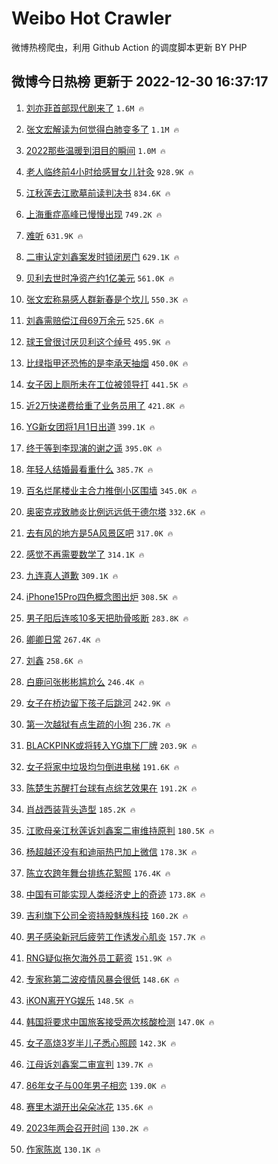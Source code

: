 # Weibo Hot Crawler 



微博热榜爬虫，利用 Github Action 的调度脚本更新 BY PHP 


## 微博今日热榜 更新于 2022-12-30 16:37:17 
1. [刘亦菲首部现代剧来了](https://s.weibo.com/weibo?q=%23%E5%88%98%E4%BA%A6%E8%8F%B2%E9%A6%96%E9%83%A8%E7%8E%B0%E4%BB%A3%E5%89%A7%E6%9D%A5%E4%BA%86%23&t=31&band_rank=1&Refer=top) `1.6M 🔥` 

1. [张文宏解读为何觉得白肺变多了](https://s.weibo.com/weibo?q=%23%E5%BC%A0%E6%96%87%E5%AE%8F%E8%A7%A3%E8%AF%BB%E4%B8%BA%E4%BD%95%E8%A7%89%E5%BE%97%E7%99%BD%E8%82%BA%E5%8F%98%E5%A4%9A%E4%BA%86%23&t=31&band_rank=2&Refer=top) `1.1M 🔥` 

1. [2022那些温暖到泪目的瞬间](https://s.weibo.com/weibo?q=%232022%E9%82%A3%E4%BA%9B%E6%B8%A9%E6%9A%96%E5%88%B0%E6%B3%AA%E7%9B%AE%E7%9A%84%E7%9E%AC%E9%97%B4%23&t=31&band_rank=3&Refer=top) `1.0M 🔥` 

1. [老人临终前4小时给感冒女儿针灸](https://s.weibo.com/weibo?q=%23%E8%80%81%E4%BA%BA%E4%B8%B4%E7%BB%88%E5%89%8D4%E5%B0%8F%E6%97%B6%E7%BB%99%E6%84%9F%E5%86%92%E5%A5%B3%E5%84%BF%E9%92%88%E7%81%B8%23&t=31&band_rank=4&Refer=top) `928.9K 🔥` 

1. [江秋莲去江歌墓前读判决书](https://s.weibo.com/weibo?q=%23%E6%B1%9F%E7%A7%8B%E8%8E%B2%E5%8E%BB%E6%B1%9F%E6%AD%8C%E5%A2%93%E5%89%8D%E8%AF%BB%E5%88%A4%E5%86%B3%E4%B9%A6%23&t=31&band_rank=5&Refer=top) `834.6K 🔥` 

1. [上海重症高峰已慢慢出现](https://s.weibo.com/weibo?q=%23%E4%B8%8A%E6%B5%B7%E9%87%8D%E7%97%87%E9%AB%98%E5%B3%B0%E5%B7%B2%E6%85%A2%E6%85%A2%E5%87%BA%E7%8E%B0%23&t=31&band_rank=6&Refer=top) `749.2K 🔥` 

1. [难听](https://s.weibo.com/weibo?q=%E9%9A%BE%E5%90%AC&t=31&band_rank=7&Refer=top) `631.9K 🔥` 

1. [二审认定刘鑫案发时锁闭房门](https://s.weibo.com/weibo?q=%23%E4%BA%8C%E5%AE%A1%E8%AE%A4%E5%AE%9A%E5%88%98%E9%91%AB%E6%A1%88%E5%8F%91%E6%97%B6%E9%94%81%E9%97%AD%E6%88%BF%E9%97%A8%23&t=31&band_rank=8&Refer=top) `629.1K 🔥` 

1. [贝利去世时净资产约1亿美元](https://s.weibo.com/weibo?q=%23%E8%B4%9D%E5%88%A9%E5%8E%BB%E4%B8%96%E6%97%B6%E5%87%80%E8%B5%84%E4%BA%A7%E7%BA%A61%E4%BA%BF%E7%BE%8E%E5%85%83%23&t=31&band_rank=9&Refer=top) `561.0K 🔥` 

1. [张文宏称易感人群新春是个坎儿](https://s.weibo.com/weibo?q=%23%E5%BC%A0%E6%96%87%E5%AE%8F%E7%A7%B0%E6%98%93%E6%84%9F%E4%BA%BA%E7%BE%A4%E6%96%B0%E6%98%A5%E6%98%AF%E4%B8%AA%E5%9D%8E%E5%84%BF%23&t=31&band_rank=10&Refer=top) `550.3K 🔥` 

1. [刘鑫需赔偿江母69万余元](https://s.weibo.com/weibo?q=%23%E5%88%98%E9%91%AB%E9%9C%80%E8%B5%94%E5%81%BF%E6%B1%9F%E6%AF%8D69%E4%B8%87%E4%BD%99%E5%85%83%23&t=31&band_rank=11&Refer=top) `525.6K 🔥` 

1. [球王曾很讨厌贝利这个绰号](https://s.weibo.com/weibo?q=%23%E7%90%83%E7%8E%8B%E6%9B%BE%E5%BE%88%E8%AE%A8%E5%8E%8C%E8%B4%9D%E5%88%A9%E8%BF%99%E4%B8%AA%E7%BB%B0%E5%8F%B7%23&t=31&band_rank=12&Refer=top) `495.9K 🔥` 

1. [比绿指甲还恐怖的是李承天抽烟](https://s.weibo.com/weibo?q=%23%E6%AF%94%E7%BB%BF%E6%8C%87%E7%94%B2%E8%BF%98%E6%81%90%E6%80%96%E7%9A%84%E6%98%AF%E6%9D%8E%E6%89%BF%E5%A4%A9%E6%8A%BD%E7%83%9F%23&t=31&band_rank=13&Refer=top) `450.0K 🔥` 

1. [女子因上厕所未在工位被领导打](https://s.weibo.com/weibo?q=%23%E5%A5%B3%E5%AD%90%E5%9B%A0%E4%B8%8A%E5%8E%95%E6%89%80%E6%9C%AA%E5%9C%A8%E5%B7%A5%E4%BD%8D%E8%A2%AB%E9%A2%86%E5%AF%BC%E6%89%93%23&t=31&band_rank=14&Refer=top) `441.5K 🔥` 

1. [近2万快递费给重了业务员用了](https://s.weibo.com/weibo?q=%23%E8%BF%912%E4%B8%87%E5%BF%AB%E9%80%92%E8%B4%B9%E7%BB%99%E9%87%8D%E4%BA%86%E4%B8%9A%E5%8A%A1%E5%91%98%E7%94%A8%E4%BA%86%23&t=31&band_rank=15&Refer=top) `421.8K 🔥` 

1. [YG新女团将1月1日出道](https://s.weibo.com/weibo?q=%23YG%E6%96%B0%E5%A5%B3%E5%9B%A2%E5%B0%861%E6%9C%881%E6%97%A5%E5%87%BA%E9%81%93%23&t=31&band_rank=16&Refer=top) `399.1K 🔥` 

1. [终于等到李现演的谢之遥](https://s.weibo.com/weibo?q=%23%E7%BB%88%E4%BA%8E%E7%AD%89%E5%88%B0%E6%9D%8E%E7%8E%B0%E6%BC%94%E7%9A%84%E8%B0%A2%E4%B9%8B%E9%81%A5%23&t=31&band_rank=17&Refer=top) `395.0K 🔥` 

1. [年轻人结婚最看重什么](https://s.weibo.com/weibo?q=%23%E5%B9%B4%E8%BD%BB%E4%BA%BA%E7%BB%93%E5%A9%9A%E6%9C%80%E7%9C%8B%E9%87%8D%E4%BB%80%E4%B9%88%23&t=31&band_rank=18&Refer=top) `385.7K 🔥` 

1. [百名烂尾楼业主合力推倒小区围墙](https://s.weibo.com/weibo?q=%23%E7%99%BE%E5%90%8D%E7%83%82%E5%B0%BE%E6%A5%BC%E4%B8%9A%E4%B8%BB%E5%90%88%E5%8A%9B%E6%8E%A8%E5%80%92%E5%B0%8F%E5%8C%BA%E5%9B%B4%E5%A2%99%23&t=31&band_rank=19&Refer=top) `345.0K 🔥` 

1. [奥密克戎致肺炎比例远远低于德尔塔](https://s.weibo.com/weibo?q=%23%E5%A5%A5%E5%AF%86%E5%85%8B%E6%88%8E%E8%87%B4%E8%82%BA%E7%82%8E%E6%AF%94%E4%BE%8B%E8%BF%9C%E8%BF%9C%E4%BD%8E%E4%BA%8E%E5%BE%B7%E5%B0%94%E5%A1%94%23&t=31&band_rank=20&Refer=top) `332.6K 🔥` 

1. [去有风的地方是5A风景区吧](https://s.weibo.com/weibo?q=%23%E5%8E%BB%E6%9C%89%E9%A3%8E%E7%9A%84%E5%9C%B0%E6%96%B9%E6%98%AF5A%E9%A3%8E%E6%99%AF%E5%8C%BA%E5%90%A7%23&t=31&band_rank=21&Refer=top) `317.0K 🔥` 

1. [感觉不再需要数学了](https://s.weibo.com/weibo?q=%23%E6%84%9F%E8%A7%89%E4%B8%8D%E5%86%8D%E9%9C%80%E8%A6%81%E6%95%B0%E5%AD%A6%E4%BA%86%23&t=31&band_rank=22&Refer=top) `314.1K 🔥` 

1. [九连真人道歉](https://s.weibo.com/weibo?q=%23%E4%B9%9D%E8%BF%9E%E7%9C%9F%E4%BA%BA%E9%81%93%E6%AD%89%23&t=31&band_rank=23&Refer=top) `309.1K 🔥` 

1. [iPhone15Pro四色概念图出炉](https://s.weibo.com/weibo?q=%23iPhone15Pro%E5%9B%9B%E8%89%B2%E6%A6%82%E5%BF%B5%E5%9B%BE%E5%87%BA%E7%82%89%23&t=31&band_rank=24&Refer=top) `308.5K 🔥` 

1. [男子阳后连咳10多天把肋骨咳断](https://s.weibo.com/weibo?q=%23%E7%94%B7%E5%AD%90%E9%98%B3%E5%90%8E%E8%BF%9E%E5%92%B310%E5%A4%9A%E5%A4%A9%E6%8A%8A%E8%82%8B%E9%AA%A8%E5%92%B3%E6%96%AD%23&t=31&band_rank=25&Refer=top) `283.8K 🔥` 

1. [卿卿日常](https://s.weibo.com/weibo?q=%E5%8D%BF%E5%8D%BF%E6%97%A5%E5%B8%B8&t=31&band_rank=26&Refer=top) `267.4K 🔥` 

1. [刘鑫](https://s.weibo.com/weibo?q=%E5%88%98%E9%91%AB&t=31&band_rank=27&Refer=top) `258.6K 🔥` 

1. [白鹿问张彬彬尴尬么](https://s.weibo.com/weibo?q=%23%E7%99%BD%E9%B9%BF%E9%97%AE%E5%BC%A0%E5%BD%AC%E5%BD%AC%E5%B0%B4%E5%B0%AC%E4%B9%88%23&t=31&band_rank=28&Refer=top) `246.4K 🔥` 

1. [女子在桥边留下孩子后跳河](https://s.weibo.com/weibo?q=%23%E5%A5%B3%E5%AD%90%E5%9C%A8%E6%A1%A5%E8%BE%B9%E7%95%99%E4%B8%8B%E5%AD%A9%E5%AD%90%E5%90%8E%E8%B7%B3%E6%B2%B3%23&t=31&band_rank=29&Refer=top) `242.9K 🔥` 

1. [第一次越狱有点生疏的小狗](https://s.weibo.com/weibo?q=%23%E7%AC%AC%E4%B8%80%E6%AC%A1%E8%B6%8A%E7%8B%B1%E6%9C%89%E7%82%B9%E7%94%9F%E7%96%8F%E7%9A%84%E5%B0%8F%E7%8B%97%23&t=31&band_rank=30&Refer=top) `236.7K 🔥` 

1. [BLACKPINK或将转入YG旗下厂牌](https://s.weibo.com/weibo?q=%23BLACKPINK%E6%88%96%E5%B0%86%E8%BD%AC%E5%85%A5YG%E6%97%97%E4%B8%8B%E5%8E%82%E7%89%8C%23&t=31&band_rank=31&Refer=top) `203.9K 🔥` 

1. [女子将家中垃圾均匀倒进电梯](https://s.weibo.com/weibo?q=%23%E5%A5%B3%E5%AD%90%E5%B0%86%E5%AE%B6%E4%B8%AD%E5%9E%83%E5%9C%BE%E5%9D%87%E5%8C%80%E5%80%92%E8%BF%9B%E7%94%B5%E6%A2%AF%23&t=31&band_rank=32&Refer=top) `191.6K 🔥` 

1. [陈楚生苏醒打台球有点综艺效果在](https://s.weibo.com/weibo?q=%23%E9%99%88%E6%A5%9A%E7%94%9F%E8%8B%8F%E9%86%92%E6%89%93%E5%8F%B0%E7%90%83%E6%9C%89%E7%82%B9%E7%BB%BC%E8%89%BA%E6%95%88%E6%9E%9C%E5%9C%A8%23&t=31&band_rank=33&Refer=top) `191.2K 🔥` 

1. [肖战西装背头造型](https://s.weibo.com/weibo?q=%23%E8%82%96%E6%88%98%E8%A5%BF%E8%A3%85%E8%83%8C%E5%A4%B4%E9%80%A0%E5%9E%8B%23&t=31&band_rank=34&Refer=top) `185.2K 🔥` 

1. [江歌母亲江秋莲诉刘鑫案二审维持原判](https://s.weibo.com/weibo?q=%23%E6%B1%9F%E6%AD%8C%E6%AF%8D%E4%BA%B2%E6%B1%9F%E7%A7%8B%E8%8E%B2%E8%AF%89%E5%88%98%E9%91%AB%E6%A1%88%E4%BA%8C%E5%AE%A1%E7%BB%B4%E6%8C%81%E5%8E%9F%E5%88%A4%23&t=31&band_rank=35&Refer=top) `180.5K 🔥` 

1. [杨超越还没有和迪丽热巴加上微信](https://s.weibo.com/weibo?q=%23%E6%9D%A8%E8%B6%85%E8%B6%8A%E8%BF%98%E6%B2%A1%E6%9C%89%E5%92%8C%E8%BF%AA%E4%B8%BD%E7%83%AD%E5%B7%B4%E5%8A%A0%E4%B8%8A%E5%BE%AE%E4%BF%A1%23&t=31&band_rank=36&Refer=top) `178.3K 🔥` 

1. [陈立农跨年舞台排练花絮照](https://s.weibo.com/weibo?q=%23%E9%99%88%E7%AB%8B%E5%86%9C%E8%B7%A8%E5%B9%B4%E8%88%9E%E5%8F%B0%E6%8E%92%E7%BB%83%E8%8A%B1%E7%B5%AE%E7%85%A7%23&t=31&band_rank=37&Refer=top) `176.4K 🔥` 

1. [中国有可能实现人类经济史上的奇迹](https://s.weibo.com/weibo?q=%23%E4%B8%AD%E5%9B%BD%E6%9C%89%E5%8F%AF%E8%83%BD%E5%AE%9E%E7%8E%B0%E4%BA%BA%E7%B1%BB%E7%BB%8F%E6%B5%8E%E5%8F%B2%E4%B8%8A%E7%9A%84%E5%A5%87%E8%BF%B9%23&t=31&band_rank=38&Refer=top) `173.8K 🔥` 

1. [吉利旗下公司全资持股魅族科技](https://s.weibo.com/weibo?q=%23%E5%90%89%E5%88%A9%E6%97%97%E4%B8%8B%E5%85%AC%E5%8F%B8%E5%85%A8%E8%B5%84%E6%8C%81%E8%82%A1%E9%AD%85%E6%97%8F%E7%A7%91%E6%8A%80%23&t=31&band_rank=39&Refer=top) `160.2K 🔥` 

1. [男子感染新冠后疲劳工作诱发心肌炎](https://s.weibo.com/weibo?q=%23%E7%94%B7%E5%AD%90%E6%84%9F%E6%9F%93%E6%96%B0%E5%86%A0%E5%90%8E%E7%96%B2%E5%8A%B3%E5%B7%A5%E4%BD%9C%E8%AF%B1%E5%8F%91%E5%BF%83%E8%82%8C%E7%82%8E%23&t=31&band_rank=40&Refer=top) `157.7K 🔥` 

1. [RNG疑似拖欠海外员工薪资](https://s.weibo.com/weibo?q=%23RNG%E7%96%91%E4%BC%BC%E6%8B%96%E6%AC%A0%E6%B5%B7%E5%A4%96%E5%91%98%E5%B7%A5%E8%96%AA%E8%B5%84%23&t=31&band_rank=41&Refer=top) `151.9K 🔥` 

1. [专家称第二波疫情风暴会很低](https://s.weibo.com/weibo?q=%23%E4%B8%93%E5%AE%B6%E7%A7%B0%E7%AC%AC%E4%BA%8C%E6%B3%A2%E7%96%AB%E6%83%85%E9%A3%8E%E6%9A%B4%E4%BC%9A%E5%BE%88%E4%BD%8E%23&t=31&band_rank=42&Refer=top) `148.6K 🔥` 

1. [iKON离开YG娱乐](https://s.weibo.com/weibo?q=%23iKON%E7%A6%BB%E5%BC%80YG%E5%A8%B1%E4%B9%90%23&t=31&band_rank=43&Refer=top) `148.5K 🔥` 

1. [韩国将要求中国旅客接受两次核酸检测](https://s.weibo.com/weibo?q=%23%E9%9F%A9%E5%9B%BD%E5%B0%86%E8%A6%81%E6%B1%82%E4%B8%AD%E5%9B%BD%E6%97%85%E5%AE%A2%E6%8E%A5%E5%8F%97%E4%B8%A4%E6%AC%A1%E6%A0%B8%E9%85%B8%E6%A3%80%E6%B5%8B%23&t=31&band_rank=44&Refer=top) `147.0K 🔥` 

1. [女子高烧3岁半儿子悉心照顾](https://s.weibo.com/weibo?q=%23%E5%A5%B3%E5%AD%90%E9%AB%98%E7%83%A73%E5%B2%81%E5%8D%8A%E5%84%BF%E5%AD%90%E6%82%89%E5%BF%83%E7%85%A7%E9%A1%BE%23&t=31&band_rank=45&Refer=top) `142.3K 🔥` 

1. [江母诉刘鑫案二审宣判](https://s.weibo.com/weibo?q=%23%E6%B1%9F%E6%AF%8D%E8%AF%89%E5%88%98%E9%91%AB%E6%A1%88%E4%BA%8C%E5%AE%A1%E5%AE%A3%E5%88%A4%23&t=31&band_rank=46&Refer=top) `139.7K 🔥` 

1. [86年女子与00年男子相恋](https://s.weibo.com/weibo?q=%2386%E5%B9%B4%E5%A5%B3%E5%AD%90%E4%B8%8E00%E5%B9%B4%E7%94%B7%E5%AD%90%E7%9B%B8%E6%81%8B%23&t=31&band_rank=47&Refer=top) `139.0K 🔥` 

1. [赛里木湖开出朵朵冰花](https://s.weibo.com/weibo?q=%23%E8%B5%9B%E9%87%8C%E6%9C%A8%E6%B9%96%E5%BC%80%E5%87%BA%E6%9C%B5%E6%9C%B5%E5%86%B0%E8%8A%B1%23&t=31&band_rank=48&Refer=top) `135.6K 🔥` 

1. [2023年两会召开时间](https://s.weibo.com/weibo?q=%232023%E5%B9%B4%E4%B8%A4%E4%BC%9A%E5%8F%AC%E5%BC%80%E6%97%B6%E9%97%B4%23&t=31&band_rank=49&Refer=top) `130.2K 🔥` 

1. [作家陈岚](https://s.weibo.com/weibo?q=%E4%BD%9C%E5%AE%B6%E9%99%88%E5%B2%9A&t=31&band_rank=50&Refer=top) `130.1K 🔥` 

